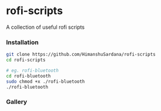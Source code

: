 # rofi-scripts
A collection of useful rofi scripts

### Installation
```bash
git clone https://github.com/HimanshuSardana/rofi-scripts
cd rofi-scripts

# eg. rofi-bluetooth
cd rofi-bluetooth
sudo chmod +x ./rofi-bluetooth
./rofi-bluetooth
```

### Gallery

